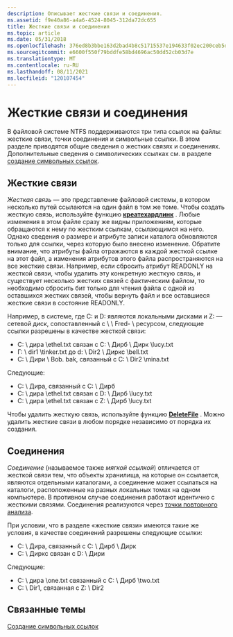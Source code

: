 ```yaml
---
description: Описывает жесткие связи и соединения.
ms.assetid: f9e40a86-a4a6-4524-8045-312da72dc655
title: Жесткие связи и соединения
ms.topic: article
ms.date: 05/31/2018
ms.openlocfilehash: 376ed8b3bbe163d2bad4b8c51715537e194633f02ec200ceb5df02df7d582ae3
ms.sourcegitcommit: e6600f550f79bddfe58bd4696ac50dd52cb03d7e
ms.translationtype: MT
ms.contentlocale: ru-RU
ms.lasthandoff: 08/11/2021
ms.locfileid: "120107454"
---
```

# <a name="hard-links-and-junctions"></a>Жесткие связи и соединения

В файловой системе NTFS поддерживаются три типа ссылок на файлы: жесткие связи, точки соединения и символьные ссылки. В этом разделе приводятся общие сведения о жестких связях и соединениях. Дополнительные сведения о символических ссылках см. в разделе [создание символьных ссылок](creating-symbolic-links.md).

## <a name="hard-links"></a>Жесткие связи

*Жесткая связь* — это представление файловой системы, в котором несколько путей ссылаются на один файл в том же томе. Чтобы создать жесткую связь, используйте функцию [**креатехардлинк**](/windows/desktop/api/WinBase/nf-winbase-createhardlinka) . Любые изменения в этом файле сразу же видны приложениям, которые обращаются к нему по жестким ссылкам, ссылающимся на него. Однако сведения о размере и атрибуте записи каталога обновляются только для ссылки, через которую было внесено изменение. Обратите внимание, что атрибуты файла отражаются в каждой жесткой ссылке на этот файл, а изменения атрибутов этого файла распространяются на все жесткие связи. Например, если сбросить атрибут READONLY на жесткой связи, чтобы удалить эту конкретную жесткую связь, и существует несколько жестких связей с фактическим файлом, то необходимо сбросить бит только для чтения файла с одной из оставшихся жестких связей, чтобы вернуть файл и все оставшиеся жесткие связи в состояние READONLY.

Например, в системе, где C: и D: являются локальными дисками и Z: — сетевой диск, сопоставленный с \\ \\ Fred- \\ ресурсом, следующие ссылки разрешены в качестве жесткой связи:

-   C: \\ дира \\ethel.txt связан с C: \\ Дирб \\ Дирк \\lucy.txt
-   Г: \\ dir1 \\tinker.txt до d: \\ Dir2 \\ Диркс \\bell.txt
-   C: \\ Дири \\ Bob. bak, связанный с C: \\ Dir2 \\mina.txt

Следующие:

-   C: \\ Дира, связанный с C: \\ Дирб
-   C: \\ дира \\ethel.txt связан с D: \\ Дирб \\lucy.txt
-   C: \\ дира \\ethel.txt связан с Z: \\ Дирб \\lucy.txt

Чтобы удалить жесткую связь, используйте функцию [**DeleteFile**](/windows/desktop/api/FileAPI/nf-fileapi-deletefilea) . Можно удалить жесткие связи в любом порядке независимо от порядка их создания.

## <a name="junctions"></a>Соединения

*Соединение* (называемое также *мягкой ссылкой*) отличается от жесткой связи тем, что объекты хранилища, на которые он ссылается, являются отдельными каталогами, а соединение может ссылаться на каталоги, расположенные на разных локальных томах на одном компьютере. В противном случае соединения работают идентично с жесткими связями. Соединения реализуются через [точки повторного анализа](reparse-points.md).

При условии, что в разделе «жесткие связи» имеются такие же условия, в качестве соединений разрешены следующие ссылки:

-   C: \\ Дира, связанный с C: \\ Дирб \\ Дирк
-   C: \\ Диркс связан с D: \\ Дири

Следующие:

-   C: \\ дира \\one.txt связанный с C: \\ Дирб \\two.txt
-   C: \\ Dir1, связанная с Z: \\ Dir2

## <a name="related-topics"></a>Связанные темы

<dl> <dt>

[Создание символьных ссылок](creating-symbolic-links.md)
</dt> </dl>

 

 



